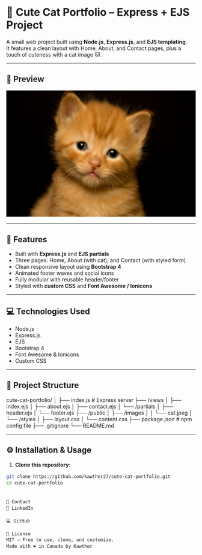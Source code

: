 # 🐾 Cute Cat Portfolio – Express + EJS Project

A small web project built using **Node.js**, **Express.js**, and **EJS templating**.  
It features a clean layout with Home, About, and Contact pages, plus a touch of cuteness with a cat image 🐱.

---

## 📸 Preview

![Screenshot](./public/images/cat.jpeg)

---

## 🚀 Features

- Built with **Express.js** and **EJS partials**
- Three pages: Home, About (with cat), and Contact (with styled form)
- Clean responsive layout using **Bootstrap 4**
- Animated footer waves and social icons
- Fully modular with reusable header/footer
- Styled with **custom CSS** and **Font Awesome / Ionicons**

---

## 💻 Technologies Used

- Node.js  
- Express.js  
- EJS  
- Bootstrap 4  
- Font Awesome & Ionicons  
- Custom CSS

---

## 📂 Project Structure

cute-cat-portfolio/ │ ├── index.js # Express server ├── /views │ ├── index.ejs │ ├── about.ejs │ ├── contact.ejs │ └── /partials │ ├── header.ejs │ └── footer.ejs ├── /public │ ├── /images │ │ └── cat.jpeg │ └── /styles │ ├── layout.css │ └── content.css ├── package.json # npm config file ├── .gitignore └── README.md

---

## ⚙️ Installation & Usage

1. **Clone this repository:**
```bash
git clone https://github.com/kawther27/cute-cat-portfolio.git
cd cute-cat-portfolio


📮 Contact
🔗 LinkedIn

💻 GitHub

📜 License
MIT – Free to use, clone, and customize.
Made with ❤️ in Canada by Kawther
